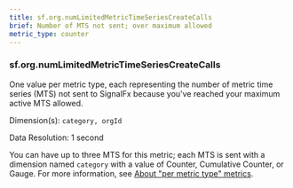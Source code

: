 ```yaml
---
title: sf.org.numLimitedMetricTimeSeriesCreateCalls
brief: Number of MTS not sent; over maximum allowed
metric_type: counter
---
```

### sf.org.numLimitedMetricTimeSeriesCreateCalls

One value per metric type, each representing the number of metric time series (MTS) not sent to SignalFx because you've reached your maximum active MTS allowed.

Dimension(s): `category, orgId`

Data Resolution: 1 second

You can have up to three MTS for this metric; each MTS is sent with a dimension named  ``category`` with a value of Counter, Cumulative Counter, or Gauge. For more information, see [About "per metric type" metrics](../readme.md#about-per-metric-type-metrics).
